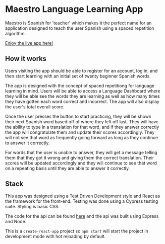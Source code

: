 # Maestro Language Learning App

Maestro is Spanish for 'teacher' which makes it the perfect name for an application designed to teach the user Spanish using a spaced repetition algorithm. 

[Enjoy the live app here!](https://maestro-liard.vercel.app/)

## How it works
Users visiting the app should be able to register for an account, log in, and then start learning with an initial set of twenty beginner Spanish words. 

The app is designed with the concept of spaced repetitiong for language learning in mind. Users will be able to access a Language Dashboard where they will be able see the words they are learning as well as how many times they have gotten each word correct and incorrect. The app will also display the user's total overall score. 

Once the user presses the button to start practicing, they will be shown their next Spanish word based off of where they left off last. They will have the ability to type in a translation for that word, and if they answer correctly the app will congratulate them and update their scores accordingly. They will not see that word as frequently going forward as long as they continue to answer it correctly. 

For words that the user is unable to answer, they will get a message telling them that they got it wrong and giving them the correct translation. Their scores will be updated accordingly and they will continue to see that word on a repeating basis until they are able to answer it correctly. 


## Stack

This app was designed using a Test Driven Development style and React as the framework for the front-end. Testing was done using a Cypress testing suite. Styling is basic CSS.

The code for the api can be found [here](https://github.com/alannabouloy/spaced-repetition-api) and the api was built using Express and Node.

This is a `create-react-app` project so `npm start` will start the project in development mode with hot reloading by default.

